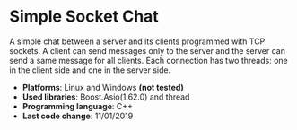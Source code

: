 # Simple Socket Chat

A simple chat between a server and its clients programmed with TCP sockets.
A client can send messages only to the server and the server can send a same message for all clients.
Each connection has two threads: one in the client side and one in the server side.

- __Platforms__: Linux and Windows __(not tested)__
- __Used libraries__: Boost.Asio(1.62.0) and thread
- __Programming language__: C++
- __Last code change__: 11/01/2019
